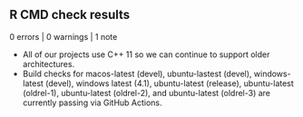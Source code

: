 ## R CMD check results

0 errors | 0 warnings | 1 note

* All of our projects use C++ 11 so we can continue to support older architectures. 
* Build checks for macos-latest (devel), ubuntu-lastest (devel), windows-latest (devel), windows latest (4.1), ubuntu-latest (release), ubuntu-latest (oldrel-1), ubuntu-latest (oldrel-2), and ubuntu-latest (oldrel-3) are currently passing via GitHub Actions.
